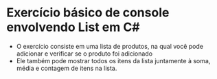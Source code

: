 # Exercício básico de console envolvendo List em C#

- O exercício consiste em uma lista de produtos, na qual você pode adicionar e verificar se o produto foi adicionado
- Ele também pode mostrar todos os itens da lista juntamente à soma, média e contagem de itens na lista.
